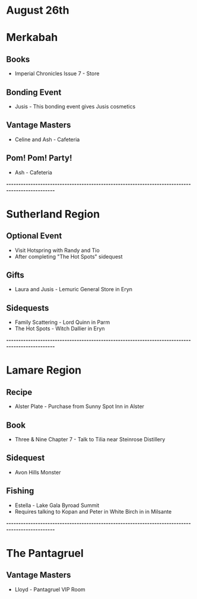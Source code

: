 # August 26th
# Merkabah
## Books
- Imperial Chronicles Issue 7 - Store
## Bonding Event
 - Jusis - This bonding event gives Jusis cosmetics
## Vantage Masters
- Celine and Ash - Cafeteria
## Pom! Pom! Party!
- Ash - Cafeteria

**------------------------------------------------------------------------------------------------**

# Sutherland Region
## Optional Event
- Visit Hotspring with Randy and Tio
 - After completing "The Hot Spots" sidequest
## Gifts
- Laura and Jusis - Lemuric General Store in Eryn
## Sidequests
- Family Scattering - Lord Quinn in Parm
- The Hot Spots - Witch Dallier in Eryn

**------------------------------------------------------------------------------------------------**

# Lamare Region
## Recipe
- Alster Plate - Purchase from Sunny Spot Inn in Alster
## Book
- Three & Nine Chapter 7 - Talk to Tilia near Steinrose Distillery
## Sidequest
- Avon Hills Monster
## Fishing
- Estella - Lake Gala Byroad Summit
 - Requires talking to Kopan and Peter in White Birch in in Milsante

**------------------------------------------------------------------------------------------------**

# The Pantagruel
## Vantage Masters
- Lloyd - Pantagruel VIP Room